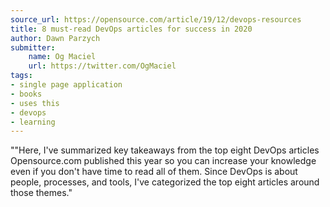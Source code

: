 ```yaml
---
source_url: https://opensource.com/article/19/12/devops-resources
title: 8 must-read DevOps articles for success in 2020
author: Dawn Parzych
submitter:
    name: Og Maciel
    url: https://twitter.com/OgMaciel
tags:
- single page application
- books
- uses this
- devops
- learning
---
```


""Here, I\'ve summarized key takeaways from the top eight DevOps articles Opensource.com published this year so you can increase your knowledge even if you don\'t have time to read all of them. Since DevOps is about people, processes, and tools, I\'ve categorized the top eight articles around those themes." 
